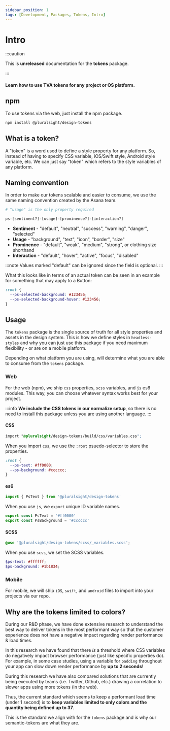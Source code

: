```yaml
---
sidebar_position: 1
tags: [Development, Packages, Tokens, Intro]
---
```


# Intro

:::caution

This is **unreleased** documentation for the **tokens** package.

:::

#### Learn how to use TVA tokens for any project or OS platform.

## npm

To use tokens via the web, just install the npm package.

```bash npm2yarn
npm install @pluralsight/design-tokens
```

## What is a token?

A "token" is a word used to define a style property for any platform. So, instead of having to specify CSS variable, iOS/Swift style, Android style variable, etc. We can just say "token" which refers to the style variables of any platform.

## Naming convention

In order to make our tokens scalable and easier to consume, we use the same naming convention created by the Asana team.

```bash
# "usage" is the only property required

ps-[sentiment?]-[usage]-[prominence?]-[interaction?]
```

- **Sentiment** - "default", "neutral", "success", "warning", "danger", "selected"
- **Usage** - "background", "text", "icon", "border", "size"
- **Prominence** - "default", "weak", "medium", "strong", or clothing size shorthand
- **Interaction** - "default", "hover", "active", "focus", "disabled"

:::note
Values marked "default" can be ignored since the field is optional.
:::

What this looks like in terms of an actual token can be seen in an example for something that may apply to a Button:

```css title="Button example - not actual properties"
:root {
  --ps-selected-background: #123456;
  --ps-selected-background-hover: #123456;
}
```

## Usage

The `tokens` package is the single source of truth for all style properties and assets in the design system. This is how we define styles in `headless-styles` and why you can just use this package if you need maximum flexibility - or are on a mobile platform.

Depending on what platform you are using, will determine what you are able to consume from the `tokens` package.

### Web

For the web (npm), we ship `css` properties, `scss` variables, and `js` es6 modules. This way, you can choose whatever syntax works best for your project.

:::info
**We include the CSS tokens in our normalize setup**, so there is no need to install this package unless you are using another language.
:::

#### CSS

```css title="Alternatively importing tokens into your CSS"
import "@pluralsight/design-tokens/build/css/variables.css";
```

When you import `css`, we use the `:root` psuedo-selector to store the properties.

```css title="CSS import outcome (example)"
:root {
  --ps-text: #ff0000;
  --ps-background: #cccccc;
}
```

#### es6

```javascript title="Alternatively importing tokens into your JS"
import { PsText } from '@pluralsight/design-tokens'
```

When you use `js`, we `export` unique ID variable names.

```javascript title="JS import outcome (example)"
export const PsText = '#ff0000'
export const PsBackground = '#cccccc'
```

#### SCSS

```scss title="Importing tokens into your SCSS"
@use '@pluralsight/design-tokens/scss/_variables.scss';
```

When you use `scss`, we set the SCSS variables.

```scss title="SCSS import outcome (example)"
$ps-text: #ffffff;
$ps-background: #1b1834;
```

### Mobile

For mobile, we will ship `iOS`, `swift`, and `android` files to import into your projects via our repo.

## Why are the tokens limited to colors?

During our R&D phase, we have done extensive research to understand the best way to deliver tokens in the most performant way so that the customer experience does not have a negative impact regarding render performance & load times.

In this research we have found that there _is_ a threshold where CSS variables do negatively impact browser performance (just like specific properties do). For example, in some case studies, using a variable for `padding` throughout your app can slow down render performance by **up to 2 seconds**!

During this research we have also compared solutions that are currently being executed by teams (i.e. Twitter, Github, etc.) drawing a correlation to slower apps using more tokens (in the web).

Thus, the current standard which seems to keep a performant load time (under 1 second) is to **keep variables limited to only colors and the quantity being defined up to 37**.

This is the standard we align with for the `tokens` package and is why our semantic-tokens are what they are.
